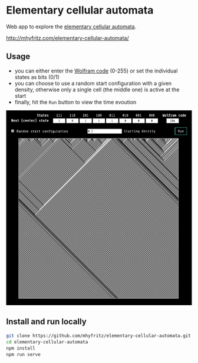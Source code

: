 # Elementary cellular automata

Web app to explore the [elementary cellular automata](https://en.wikipedia.org/wiki/Elementary_cellular_automaton).

http://mhyfritz.com/elementary-cellular-automata/

## Usage

- you can either enter the [Wolfram code](https://en.wikipedia.org/wiki/Wolfram_code)
  (0-255) or set the individual states as bits (0/1)
- you can choose to use a random start configuration with a given density, otherwise
  only a single cell (the middle one) is active at the start
- finally, hit the `Run` button to view the time evoution

![Rule 184](rule-184.png)

## Install and run locally

```bash
git clone https://github.com/mhyfritz/elementary-cellular-automata.git
cd elementary-cellular-automata
npm install
npm run serve
```

